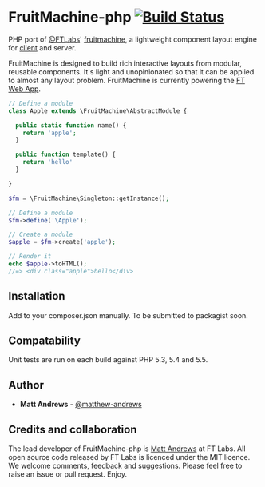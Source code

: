 # FruitMachine-php [![Build Status](https://travis-ci.org/matthew-andrews/fruitmachine-php.png?branch=master)](https://travis-ci.org/matthew-andrews/fruitmachine-php)

PHP port of [@FTLabs](//github.com/FTLabs)' [fruitmachine](//github.com/ftlabs/fruitmachine), a lightweight component layout engine for [client](//github.com/ftlabs/fruitmachine) and server.

FruitMachine is designed to build rich interactive layouts from modular, reusable components. It's light and unopinionated so that it can be applied to almost any layout problem. FruitMachine is currently powering the [FT Web App](http://apps.ft.com/ftwebapp/).

```php
// Define a module
class Apple extends \FruitMachine\AbstractModule {

  public static function name() {
    return 'apple';
  }

  public function template() {
    return 'hello'
  }

}

$fm = \FruitMachine\Singleton::getInstance();

// Define a module
$fm->define('\Apple');

// Create a module
$apple = $fm->create('apple');

// Render it
echo $apple->toHTML();
//=> <div class="apple">hello</div>
```

## Installation

Add to your composer.json manually.  To be submitted to packagist soon.

## Compatability

Unit tests are run on each build against PHP 5.3, 5.4 and 5.5.

## Author

- **Matt Andrews** - [@matthew-andrews](http://github.com/matthew-andrews)

## Credits and collaboration

The lead developer of FruitMachine-php is [Matt Andrews](http://github.com/matthew-andrews) at FT Labs. All open source code released by FT Labs is licenced under the MIT licence. We welcome comments, feedback and suggestions. Please feel free to raise an issue or pull request. Enjoy.
